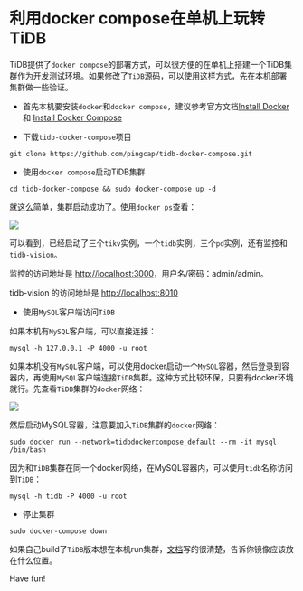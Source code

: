 # 利用docker compose在单机上玩转TiDB


TiDB提供了`docker compose`的部署方式，可以很方便的在单机上搭建一个TiDB集群作为开发测试环境。如果修改了`TiDB`源码，可以使用这样方式，先在本机部署集群做一些验证。

* 首先本机要安装`docker`和`docker compose`，建议参考官方文档[Install Docker](https://docs.docker.com/engine/installation/) 和 [Install Docker Compose](https://docs.docker.com/compose/install/)

* 下载`tidb-docker-compose`项目

```
git clone https://github.com/pingcap/tidb-docker-compose.git
```

* 使用`docker compose`启动TiDB集群

```
cd tidb-docker-compose && sudo docker-compose up -d
```

就这么简单，集群启动成功了。使用`docker ps`查看：

![](https://cdn.mazhen.tech/images/202207011433415.png)

可以看到，已经启动了三个`tikv`实例，一个`tidb`实例，三个`pd`实例，还有监控和`tidb-vision`。

监控的访问地址是 [http://localhost:3000](http://localhost:3000)，用户名/密码：admin/admin。

tidb-vision 的访问地址是 [http://localhost:8010](http://localhost:8010)

* 使用`MySQL`客户端访问`TiDB`

如果本机有`MySQL`客户端，可以直接连接：

```
mysql -h 127.0.0.1 -P 4000 -u root
```

如果本机没有`MySQL`客户端，可以使用docker启动一个`MySQL`容器，然后登录到容器内，再使用`MySQL`客户端连接`TiDB`集群。这种方式比较环保，只要有docker环境就行。先查看`TiDB`集群的`docker`网络：

![](https://cdn.mazhen.tech/images/202207011434062.png)

然后启动MySQL容器，注意要加入`TiDB`集群的`docker`网络：

```
sudo docker run --network=tidbdockercompose_default --rm -it mysql /bin/bash
```

因为和`TiDB`集群在同一个docker网络，在MySQL容器内，可以使用`tidb`名称访问到`TiDB`：

```
mysql -h tidb -P 4000 -u root
```

* 停止集群

```
sudo docker-compose down
```

如果自己build了`TiDB`版本想在本机run集群，[文档](https://github.com/pingcap/tidb-docker-compose)写的很清楚，告诉你镜像应该放在什么位置。

Have fun!

